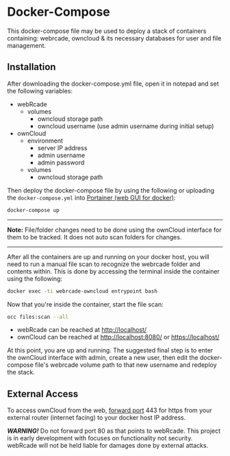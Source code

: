# Docker-Compose

This docker-compose file may be used to deploy a stack of containers containing: webrcade, owncloud & its necessary databases for user and file management.

## Installation

After downloading the docker-compose.yml file, open it in notepad and set the following variables:

- webRcade
  - volumes
    - owncloud storage path
    - owncloud username (use admin username during initial setup)
- ownCloud
  - environment
    - server IP address
    - admin username
    - admin password
  - volumes
    - owncloud storage path

Then deploy the docker-compose file by using the following or uploading the `docker-compose.yml` into [Portainer (web GUI for docker)](https://hub.docker.com/r/portainer/portainer-ce):

```sh
docker-compose up
```

***
**Note:** File/folder changes need to be done using the ownCloud interface for them to be tracked. It does not auto scan folders for changes.
***

After all the containers are up and running on your docker host, you will need to run a manual file scan to recognize the webrcade folder and contents within. This is done by accessing the terminal inside the container using the following:

```sh
docker exec -ti webrcade-owncloud entrypoint bash
```

Now that you're inside the container, start the file scan:

```sh
occ files:scan --all
```

- webRcade can be reached at [http://localhost/](http://localhost/)
- ownCloud can be reached at [http://localhost:8080/](http://localhost:8080/) or [https://localhost/](https://localhost/)

At this point, you are up and running. The suggested final step is to enter the ownCloud interface with admin, create a new user, then edit the docker-compose file's webrcade volume path to that new username and redeploy the stack.

## External Access

To access ownCloud from the web, [forward port](https://www.noip.com/support/knowledgebase/general-port-forwarding-guide/) 443 for https from your external router (internet facing) to your docker host IP address.

***WARNING!*** Do not forward port 80 as that points to webRcade. This project is in early development with focuses on functionality not security. webRcade will not be held liable for damages done by external attacks.